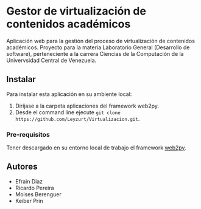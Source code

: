 # Gestor de virtualización de contenidos académicos

Aplicación web para la gestión del proceso de virtualización de contenidos académicos. 
Proyecto para la materia Laboratorio General (Desarrollo de software), perteneciente a la carrera Ciencias de la Computación de la Univervsidad Central de Venezuela. 

## Instalar

Para instalar esta aplicación en su ambiente local:

1. Diríjase a la carpeta aplicaciones del framework web2py.
2. Desde el command line ejecute `git clone https://github.com/Leyzurt/Virtualizacion.git`.

### Pre-requisitos

Tener descargado en su entorno local de trabajo el framework [web2py](http://www.web2py.com/).

## Autores

* Efrain Diaz
* Ricardo Pereira
* Moises Berenguer
* Keiber Prin
